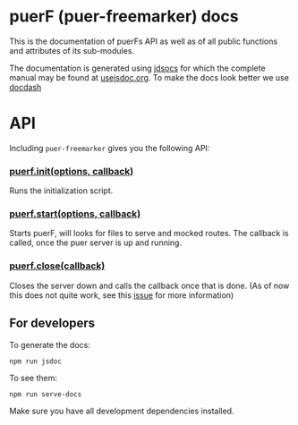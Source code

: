 # puerF (puer-freemarker) docs

This is the documentation of puerFs API as well as of all public functions and attributes of its sub-modules.

The documentation is generated using [jdsocs](https://github.com/jsdoc3/jsdoc) for which the complete manual may be found at [usejsdoc.org](http://usejsdoc.org/). To make the docs look better we use [docdash](https://github.com/clenemt/docdash)

# API

Including `puer-freemarker` gives you the following API:

### [puerf.init(options, callback)](module-puer-freemarker.html#.init)

Runs the initialization script.

### [puerf.start(options, callback)](module-puer-freemarker.html#.start)

Starts puerF, will looks for files to serve and mocked routes. The callback is called, once the puer server is up and running.

### [puerf.close(callback)](module-puer-freemarker.html#.close)

Closes the server down and calls the callback once that is done. (As of now this does not quite work, see this [issue](https://github.com/leeluolee/puer/issues/30) for more information)

## For developers

To generate the docs:
```
npm run jsdoc
```

To see them:
```
npm run serve-docs
```
Make sure you have all development dependencies installed.
